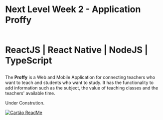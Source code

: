 <h1><br> Next Level Week 2 - Application Proffy

<br> ReactJS | React Native | NodeJS | TypeScript</h1>

<p>The <strong>Proffy</strong> is a Web and Mobile Application for connecting teachers who want to teach and students who want to study. It has the functionality to add information such as the subject, the value of teaching classes and the teachers' available time.</p>

Under Constrution.

[![Cartão ReadMe](https://github-readme-stats.vercel.app/api/pin/?username=billiemoreira&theme=monokai&repo=Proffy-nlw2)](https://https://github.com/billiemoreira/Proffy-nlw2/edit/master/README.md)
